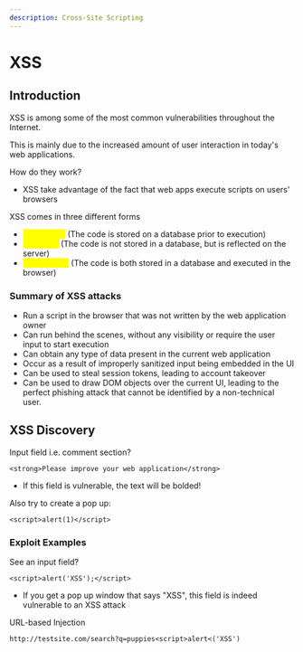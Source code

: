 ```yaml
---
description: Cross-Site Scripting
---
```


# XSS

## Introduction

XSS is among some of the most common vulnerabilities throughout the Internet.

This is mainly due to the increased amount of user interaction in today's web applications.

How do they work?

* XSS take advantage of the fact that web apps execute scripts on users' browsers

XSS comes in three different forms

* <mark style="color:yellow;">Stored XSS</mark> (The code is stored on a database prior to execution)
* <mark style="color:yellow;">Reflected</mark> (The code is not stored in a database, but is reflected on the server)
* <mark style="color:yellow;">DOM-Based</mark> (The code is both stored in a database and executed in the browser)

### Summary of XSS attacks

* Run a script in the browser that was not written by the web application owner
* Can run behind the scenes, without any visibility or require the user input to start execution
* Can obtain any type of data present in the current web application
* Occur as a result of improperly sanitized input being embedded in the UI
* Can be used to steal session tokens, leading to account takeover
* Can be used to draw DOM objects over the current UI, leading to the perfect phishing attack that cannot be identified by a non-technical user.

## XSS Discovery

Input field i.e. comment section?

```
<strong>Please improve your web application</strong>
```

* If this field is vulnerable, the text will be bolded!

Also try to create a pop up:

```
<script>alert(1)</script>
```

### Exploit Examples

See an input field?

```
<script>alert('XSS');</script>
```

* If you get a pop up window that says "XSS", this field is indeed vulnerable to an XSS attack

URL-based Injection

```
http://testsite.com/search?q=puppies<script>alert<('XSS')
```





